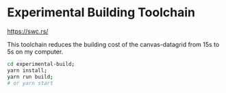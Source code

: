 # Experimental Building Toolchain

<https://swc.rs/>

This toolchain reduces the building cost of the canvas-datagrid from 15s to 5s on my computer.

``` bash
cd experimental-build;
yarn install;
yarn run build;
# or yarn start
```

